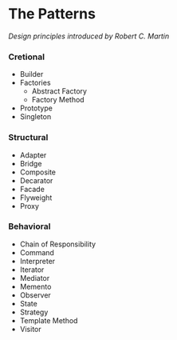# The Patterns 
*Design principles introduced by Robert C. Martin*  

### Cretional
- Builder
- Factories
    - Abstract Factory
    - Factory Method
- Prototype
- Singleton

### Structural
- Adapter
- Bridge
- Composite
- Decarator
- Facade
- Flyweight
- Proxy

### Behavioral
- Chain of Responsibility
- Command
- Interpreter
- Iterator
- Mediator
- Memento
- Observer
- State
- Strategy
- Template Method
- Visitor

